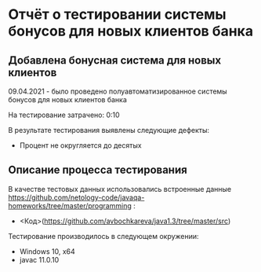 # Отчёт о тестировании системы бонусов для новых клиентов банка

## Добавлена бонусная система для новых клиентов

09.04.2021 - было проведено полуавтоматизированное системы бонусов для новых клиентов банка

На тестирование затрачено: 0:10

В результате тестирования выявлены следующие дефекты:
* Процент не округляется до десятых

## Описание процесса тестирования

В качестве тестовых данных использовались встроенные данные https://github.com/netology-code/javaqa-homeworks/tree/master/programming :
* <Код>(https://github.com/avbochkareva/java1.3/tree/master/src) 

Тестирование производилось в следующем окружении:
* Windows 10, x64
* javac 11.0.10
